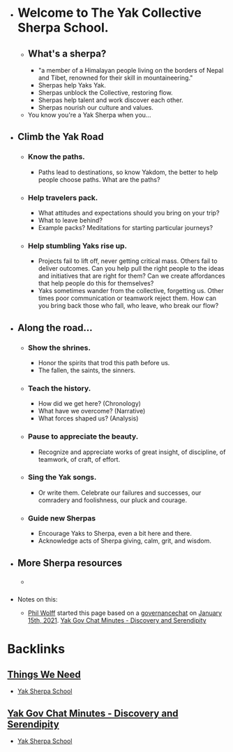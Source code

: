 - # Welcome to __The Yak Collective__ Sherpa School.
    - ## What's a sherpa? 
        - "a member of a Himalayan people living on the borders of Nepal and Tibet, renowned for their skill in mountaineering."
        - Sherpas help Yaks Yak. 
        - Sherpas unblock the Collective, restoring flow. 
        - Sherpas help talent and work discover each other. 
        - Sherpas nourish our culture and values.
    - You know you're a Yak Sherpa when you... 
- ## Climb the Yak Road 
    - ### Know the paths.
        - Paths lead to destinations, so know Yakdom, the better to help people choose paths. What are the paths?
    - ### Help travelers pack.
        - What attitudes and expectations should you bring on your trip? 
        - What to leave behind? 
        - Example packs? Meditations for starting particular journeys? 
    - ### Help stumbling Yaks rise up. 
        - Projects fail to lift off, never getting critical mass. Others fail to deliver outcomes. Can you help pull the right people to the ideas and initiatives that are right for them? Can we create affordances that help people do this for themselves? 
        - Yaks sometimes wander from the collective, forgetting us. Other times poor communication or teamwork reject them. How can you bring back those who fall, who leave, who break our flow? 
- ## Along the road...
    - ### Show the shrines. 
        - Honor the spirits that trod this path before us. 
        - The fallen, the saints, the sinners. 
    - ### Teach the history. 
        - How did we get here? (Chronology)
        - What have we overcome? (Narrative)
        - What forces shaped us? (Analysis)
    - ### Pause to appreciate the beauty. 
        - Recognize and appreciate works of great insight, of discipline, of teamwork, of craft, of effort. 
    - ### Sing the Yak songs. 
        - Or write them. Celebrate our failures and successes, our comradery and foolishness, our pluck and courage. 
    - ### Guide new Sherpas
        - Encourage Yaks to Sherpa, even a bit here and there. 
        - Acknowledge acts of Sherpa giving, calm, grit, and wisdom.
- ## More Sherpa resources
    - ### 

- Notes on this: 
    - [Phil Wolff](<Phil Wolff.md>) started this page based on a [governancechat](<governancechat.md>) on [January 15th, 2021](<January 15th, 2021.md>). [Yak Gov Chat Minutes - Discovery and Serendipity](<Yak Gov Chat Minutes - Discovery and Serendipity.md>)

# Backlinks
## [Things We Need](<Things We Need.md>)
- [Yak Sherpa School](<Yak Sherpa School.md>)

## [Yak Gov Chat Minutes - Discovery and Serendipity](<Yak Gov Chat Minutes - Discovery and Serendipity.md>)
- [Yak Sherpa School](<Yak Sherpa School.md>)

